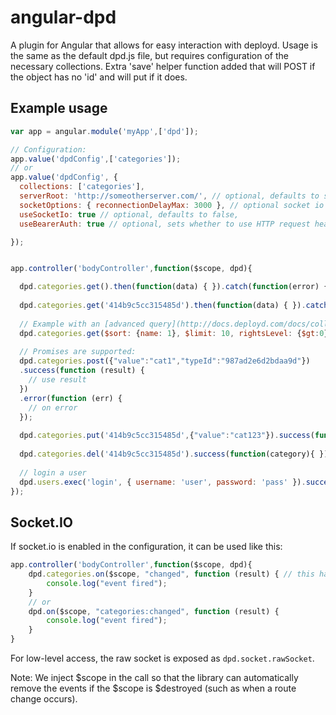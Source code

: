 angular-dpd
=================

A plugin for Angular that allows for easy interaction with deployd.
Usage is the same as the default dpd.js file, but requires configuration of the necessary collections.
Extra 'save' helper function added that will POST if the object has no 'id' and will put if it does.

Example usage
---------------------

```javascript
var app = angular.module('myApp',['dpd']);

// Configuration:
app.value('dpdConfig',['categories']);
// or
app.value('dpdConfig', { 
  collections: ['categories'], 
  serverRoot: 'http://someotherserver.com/', // optional, defaults to same server
  socketOptions: { reconnectionDelayMax: 3000 }, // optional socket io additional configuration
  useSocketIo: true // optional, defaults to false,
  useBearerAuth: true // optional, sets whether to use HTTP request header auth instead of cookies, defaults to false

});


app.controller('bodyController',function($scope, dpd){

  dpd.categories.get().then(function(data) { }).catch(function(error) { });
	
  dpd.categories.get('414b9c5cc315485d').then(function(data) { }).catch(function(error) { });
	
  // Example with an [advanced query](http://docs.deployd.com/docs/collections/reference/querying-collections.md#s-Advanced%20Queries-2035):
  dpd.categories.get($sort: {name: 1}, $limit: 10, rightsLevel: {$gt:0}}.then(function(data) { });
	
  // Promises are supported:
  dpd.categories.post({"value":"cat1","typeId":"987ad2e6d2bdaa9d"})
  .success(function (result) {
    // use result
  })
  .error(function (err) {
    // on error
  });
	
  dpd.categories.put('414b9c5cc315485d',{"value":"cat123"}).success(function(category){ }).error(function(error) { });
	
  dpd.categories.del('414b9c5cc315485d').success(function(category){ });
  
  // login a user
  dpd.users.exec('login', { username: 'user', password: 'pass' }).success(function(session) { }).error(function(err) { });
});
```
	
Socket.IO
---------------------

If socket.io is enabled in the configuration, it can be used like this:

```javascript
app.controller('bodyController',function($scope, dpd){
	dpd.categories.on($scope, "changed", function (result) { // this handles "categories:changed"
		console.log("event fired");
	}
	// or
	dpd.on($scope, "categories:changed", function (result) {
		console.log("event fired");
	}
}
```

For low-level access, the raw socket is exposed as `dpd.socket.rawSocket`.

Note: We inject $scope in the call so that the library can automatically remove the events if the $scope is $destroyed (such as when a route change occurs).
	
